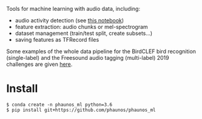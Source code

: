 Tools for machine learning with audio data, including:

* audio activity detection (see [this notebook](https://bitbucket.org/securaxisteam/phaunos_ml/src/securaxis/notebooks/feature_extraction_and_segmentation.ipynb?viewer=nbviewer))
* feature extraction: audio chunks or mel-spectrogram
* dataset management (train/test split, create subsets...)
* saving features as TFRecord files

Some examples of the whole data pipeline for the BirdCLEF bird recognition (single-label) and the Freesound audio tagging (multi-label) 2019 challenges are given [here](https://bitbucket.org/securaxisteam/phaunos_ml/src/securaxis/notebooks).

# Install

```
$ conda create -n phaunos_ml python=3.6
$ pip install git+https://github.com/phaunos/phaunos_ml
```
